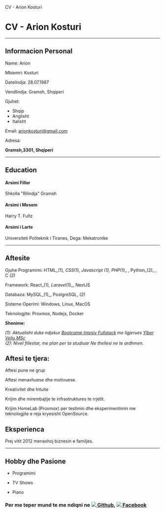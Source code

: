   CV - Arion Kosturi

CV - Arion Kosturi
==================

* * *

Informacion Personal
--------------------

Name: Arion

Mbiemri: Kosturi

Datelindja: 28.07.1987

Vendlindja: Gramsh, Shqiperi

Gjuhet:

*   Shqip
*   Anglisht
*   Italisht

Email: arionkosturi@gmail.com

Adresa:

**Gramsh,3301, Shqiperi**

* * *

Education
---------

#### Arsimi Fillor

Shkolla "Rilindja" Gramsh

#### Arsimi i Mesem

Harry T. Fultz

#### Arsimi i Larte

Universiteti Politeknik i Tiranes, Dega: Mekatronike

* * *

Aftesite
--------

Gjuhe Programimi: HTML_(1)_, CSS_(1)_, Javascript _(1)_, PHP_(1)_ , Python_(2)_ , C _(2)_

Framework: React_(1)_, Laravel_(1)_, NextJS

Databaza: MySQL_(1)_, PostgreSQL, _(2)_

Sisteme Operimi: Windows, Linux, MacOS

Teknologjite: Proxmox, Nodejs, Docker

**Shenime:**

_(1): Aktualisht duke ndjekur [Bootcamp Intesiv Fullstack](https://perprogramera.com/trajnime/full-stack-web-developer-bootcamp/) me ligjerues [Ylber Veliu,MSc](https://github.com/ylberveliu)_  
_(2): Nivel fillestar, me plan per ta studiuar Ne thellesi ne te ardhmen._

Aftesi te tjera:
----------------

Aftesi pune ne grup

Aftesi menaxhuese dhe motivuese.

Kreativitet dhe Intuite

Krijim dhe mirembajtje te infrastruktures te rrjetit.

Krijim HomeLab (Proxmox) per testimin dhe eksperimentimin me teknologjite e reja kryesisht OpenSource.

Eksperienca
-----------

Prej vitit 2012 menaxhoj biznesin e familjes.

* * *

Hobby dhe Pasione
-----------------

*   Programimi
    
*   TV Shows
    
*   Piano

### Per me teper mund te me ndiqni ne [![](https://github.githubassets.com/images/modules/logos_page/GitHub-Mark.png) Github](https://github.com/arkotech), [![](https://upload.wikimedia.org/wikipedia/commons/0/05/Facebook_Logo_%282019%29.png) Facebook](https://www.facebook.com/arionkosturi)
